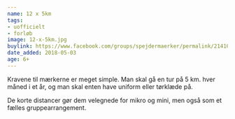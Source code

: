 ```yaml
---
name: 12 x 5km
tags:
- uofficielt
- forløb
image: 12-x-5km.jpg
buylink: https://www.facebook.com/groups/spejdermaerker/permalink/2141069462791758/
date_added: 2018-05-03
age: 6+
---
```

Kravene til mærkerne er meget simple. Man skal gå en tur på 5 km. hver måned i et år, og man skal enten have uniform eller tørklæde på.

De korte distancer gør dem velegnede for mikro og mini, men også som et fælles gruppearrangement.